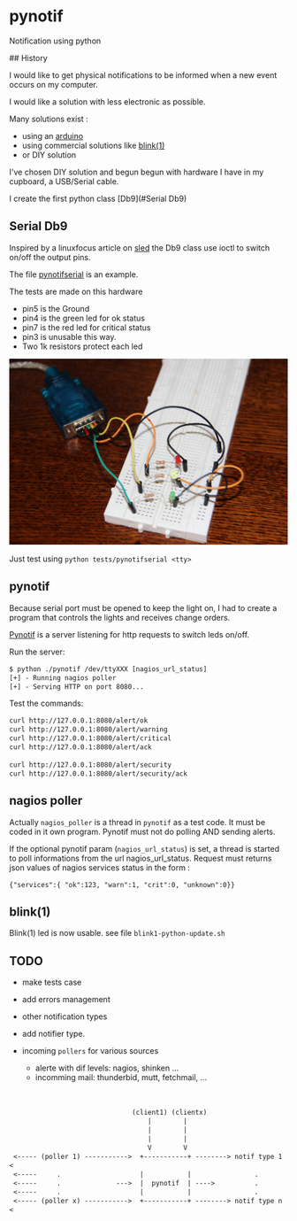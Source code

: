 # pynotif

Notification using python

## History

I would like to get physical notifications to be informed when a new event
occurs on my computer.

I would like a solution with less electronic as possible.


Many solutions exist :

- using an [arduino](https://www.arduino.cc/en/Main/arduinoBoardNano)
- using commercial solutions like [blink(1)](http://blink1.thingm.com/)
- or DIY solution

I've chosen DIY solution and begun begun with hardware I have in my cupboard,
a USB/Serial cable.

I create the first python class [Db9](#Serial Db9)

## Serial Db9

Inspired by a linuxfocus article on [sled](http://linuxfocus.org/English/January2001/article186.shtml)
the Db9 class use ioctl to switch on/off the output pins.

The file [pynotifserial](tests/pynotifserial) is an example.


The tests are made on this hardware

- pin5 is the Ground
- pin4 is the green led for ok status
- pin7 is the red led for critical status
- pin3 is unusable this way.
- Two 1k resistors protect each led


![Db9 test hardware](images/pyserialnotify_hw_test.png)



Just test using `python tests/pynotifserial <tty>`

## pynotif

Because serial port must be opened to keep the light on, I had to create a
program that controls the lights and receives change orders.

[Pynotif](pynotif) is a server listening for http requests to switch leds on/off.

Run the server:
```
$ python ./pynotif /dev/ttyXXX [nagios_url_status]
[+] - Running nagios poller
[+] - Serving HTTP on port 8080...
```

Test the commands:

```
curl http://127.0.0.1:8080/alert/ok
curl http://127.0.0.1:8080/alert/warning
curl http://127.0.0.1:8080/alert/critical
curl http://127.0.0.1:8080/alert/ack

curl http://127.0.0.1:8080/alert/security
curl http://127.0.0.1:8080/alert/security/ack
```


## nagios poller

Actually `nagios_poller` is a thread in `pynotif` as a test code. It must be coded
in it own program. Pynotif must not do polling AND sending alerts.

If the optional pynotif param (`nagios_url_status`) is set, a thread is started to
poll informations from the url nagios_url_status. Request must returns json values
of nagios services status in the form :
```
{"services":{ "ok":123, "warn":1, "crit":0, "unknown":0}}
```

## blink(1)

Blink(1) led is now usable. see file `blink1-python-update.sh`

## TODO

- make tests case
- add errors management
- other notification types
- add notifier type.
- incoming `pollers` for various sources

  - alerte with dif levels: nagios, shinken ...
  - incomming mail: thunderbid, mutt, fetchmail,  ...



```


                               (client1) (clientx)
                                   |        |
                                   |        |
                                   |        |
                                   V        V
 <----- (poller 1) ----------->  +-----------+ --------> notif type 1 <
 <-----     .                    |           |                .
 <-----     .              --->  |  pynotif  | ---->          .
 <-----     .                    |           |                .
 <----- (poller x) ----------->  +-----------+ --------> notif type n <


```
